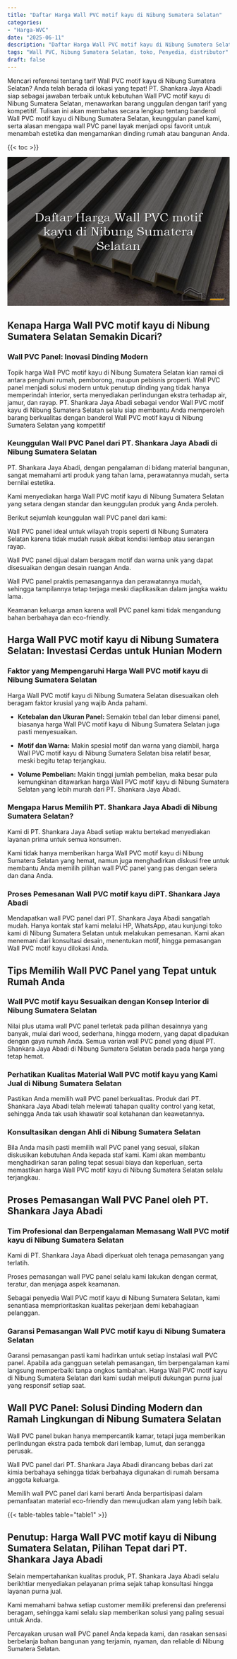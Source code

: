 ```yaml
---
title: "Daftar Harga Wall PVC motif kayu di Nibung Sumatera Selatan"
categories: 
- "Harga-WVC"
date: "2025-06-11"
description: "Daftar Harga Wall PVC motif kayu di Nibung Sumatera Selatan bagi hunian, kantor, dan ritel. Panel unggulan, variasi motif, pilihan warna menarik, beserta servis instalasi oleh tenaga ahli berpengalaman serta kepastian resmi!|Layanan distribusi Wall PVC motif kayu di Nibung Sumatera Selatan bagi keperluan rumah, office, atau gerai, dengan material unggulan dan pemasangan oleh tim ahli dan kepastian resmi.|Alternatif Wall PVC motif kayu di Nibung Sumatera Selatan yang terpercaya bagi hunian, perkantoran, serta gerai, dengan panel berkualitas dan penempatan oleh tenaga ahli berpengalaman serta jaminan resmi.|Penyediaan Wall PVC motif kayu di Nibung Sumatera Selatan bagi tempat tinggal, perkantoran, serta gerai, dengan produk berkualitas dan penempatan dikerjakan oleh tenaga ahli ahli, dilengkapi dengan garansi resmi.}"
tags: "Wall PVC, Nibung Sumatera Selatan, toko, Penyedia, distributor"
draft: false
---
```


Mencari referensi tentang tarif Wall PVC motif kayu di Nibung Sumatera Selatan? Anda telah berada di lokasi yang tepat! PT. Shankara Jaya Abadi siap sebagai jawaban terbaik untuk kebutuhan Wall PVC motif kayu di Nibung Sumatera Selatan, menawarkan barang unggulan dengan tarif yang kompetitif. Tulisan ini akan membahas secara lengkap tentang banderol Wall PVC motif kayu di Nibung Sumatera Selatan, keunggulan panel kami, serta alasan mengapa wall PVC panel layak menjadi opsi favorit untuk menambah estetika dan mengamankan dinding rumah atau bangunan Anda.

{{< toc >}}

![Daftar Harga Wall PVC motif kayu di Nibung Sumatera Selatan](/images/Harga-WVC/Daftar-Harga-Wall-PVC-motif-kayu-di-Nibung-Sumatera-Selatan.png)


## Kenapa Harga Wall PVC motif kayu di Nibung Sumatera Selatan Semakin Dicari?

### Wall PVC Panel: Inovasi Dinding Modern

Topik harga Wall PVC motif kayu di Nibung Sumatera Selatan kian ramai di antara penghuni rumah, pemborong, maupun pebisnis properti. Wall PVC panel menjadi solusi modern untuk penutup dinding yang tidak hanya memperindah interior, serta menyediakan perlindungan ekstra terhadap air, jamur, dan rayap. PT. Shankara Jaya Abadi sebagai vendor Wall PVC motif kayu di Nibung Sumatera Selatan selalu siap membantu Anda memperoleh barang berkualitas dengan banderol Wall PVC motif kayu di Nibung Sumatera Selatan yang kompetitif

### Keunggulan Wall PVC Panel dari PT. Shankara Jaya Abadi di Nibung Sumatera Selatan

PT. Shankara Jaya Abadi, dengan pengalaman di bidang material bangunan, sangat memahami arti produk yang tahan lama, perawatannya mudah, serta bernilai estetika.

Kami menyediakan harga Wall PVC motif kayu di Nibung Sumatera Selatan yang setara dengan standar dan keunggulan produk yang Anda peroleh.

Berikut sejumlah keunggulan wall PVC panel dari kami:

Wall PVC panel ideal untuk wilayah tropis seperti di Nibung Sumatera Selatan karena tidak mudah rusak akibat kondisi lembap atau serangan rayap.

Wall PVC panel dijual dalam beragam motif dan warna unik yang dapat disesuaikan dengan desain ruangan Anda.

Wall PVC panel praktis pemasangannya dan perawatannya mudah, sehingga tampilannya tetap terjaga meski diaplikasikan dalam jangka waktu lama.

Keamanan keluarga aman karena wall PVC panel kami tidak mengandung bahan berbahaya dan eco-friendly.

## Harga Wall PVC motif kayu di Nibung Sumatera Selatan: Investasi Cerdas untuk Hunian Modern

### Faktor yang Mempengaruhi Harga Wall PVC motif kayu di Nibung Sumatera Selatan

Harga Wall PVC motif kayu di Nibung Sumatera Selatan disesuaikan oleh beragam faktor krusial yang wajib Anda pahami.

- **Ketebalan dan Ukuran Panel:** Semakin tebal dan lebar dimensi panel, biasanya harga Wall PVC motif kayu di Nibung Sumatera Selatan juga pasti menyesuaikan.

- **Motif dan Warna:** Makin spesial motif dan warna yang diambil, harga Wall PVC motif kayu di Nibung Sumatera Selatan bisa relatif besar, meski begitu tetap terjangkau.

- **Volume Pembelian:** Makin tinggi jumlah pembelian, maka besar pula kemungkinan ditawarkan harga Wall PVC motif kayu di Nibung Sumatera Selatan yang lebih murah dari PT. Shankara Jaya Abadi.

### Mengapa Harus Memilih PT. Shankara Jaya Abadi di Nibung Sumatera Selatan?

Kami di PT. Shankara Jaya Abadi setiap waktu bertekad menyediakan layanan prima untuk semua konsumen.

Kami tidak hanya memberikan harga Wall PVC motif kayu di Nibung Sumatera Selatan yang hemat, namun juga menghadirkan diskusi free untuk membantu Anda memilih pilihan wall PVC panel yang pas dengan selera dan dana Anda.

### Proses Pemesanan Wall PVC motif kayu diPT. Shankara Jaya Abadi

Mendapatkan wall PVC panel dari PT. Shankara Jaya Abadi sangatlah mudah. Hanya kontak staf kami melalui HP, WhatsApp, atau kunjungi toko kami di Nibung Sumatera Selatan untuk melakukan pemesanan. Kami akan menemani dari konsultasi desain, menentukan motif, hingga pemasangan Wall PVC motif kayu dilokasi Anda.

## Tips Memilih Wall PVC Panel yang Tepat untuk Rumah Anda

### Wall PVC motif kayu Sesuaikan dengan Konsep Interior di Nibung Sumatera Selatan

Nilai plus utama wall PVC panel terletak pada pilihan desainnya yang banyak, mulai dari wood, sederhana, hingga modern, yang dapat dipadukan dengan gaya rumah Anda. Semua varian wall PVC panel yang dijual PT. Shankara Jaya Abadi di Nibung Sumatera Selatan berada pada harga yang tetap hemat.

### Perhatikan Kualitas Material Wall PVC motif kayu yang Kami Jual di Nibung Sumatera Selatan

Pastikan Anda memilih wall PVC panel berkualitas. Produk dari PT. Shankara Jaya Abadi telah melewati tahapan quality control yang ketat, sehingga Anda tak usah khawatir soal ketahanan dan keawetannya.

### Konsultasikan dengan Ahli di Nibung Sumatera Selatan

Bila Anda masih pasti memilih wall PVC panel yang sesuai, silakan diskusikan kebutuhan Anda kepada staf kami. Kami akan membantu menghadirkan saran paling tepat sesuai biaya dan keperluan, serta memastikan harga Wall PVC motif kayu di Nibung Sumatera Selatan selalu terjangkau.

## Proses Pemasangan Wall PVC Panel oleh PT. Shankara Jaya Abadi

### Tim Profesional dan Berpengalaman Memasang Wall PVC motif kayu di Nibung Sumatera Selatan

Kami di PT. Shankara Jaya Abadi diperkuat oleh tenaga pemasangan yang terlatih.

Proses pemasangan wall PVC panel selalu kami lakukan dengan cermat, teratur, dan menjaga aspek keamanan.

Sebagai penyedia Wall PVC motif kayu di Nibung Sumatera Selatan, kami senantiasa memprioritaskan kualitas pekerjaan demi kebahagiaan pelanggan.

### Garansi Pemasangan Wall PVC motif kayu di Nibung Sumatera Selatan

Garansi pemasangan pasti kami hadirkan untuk setiap instalasi wall PVC panel. Apabila ada gangguan setelah pemasangan, tim berpengalaman kami langsung memperbaiki tanpa ongkos tambahan. Harga Wall PVC motif kayu di Nibung Sumatera Selatan dari kami sudah meliputi dukungan purna jual yang responsif setiap saat.

## Wall PVC Panel: Solusi Dinding Modern dan Ramah Lingkungan di Nibung Sumatera Selatan

Wall PVC panel bukan hanya mempercantik kamar, tetapi juga memberikan perlindungan ekstra pada tembok dari lembap, lumut, dan serangga perusak.

Wall PVC panel dari PT. Shankara Jaya Abadi dirancang bebas dari zat kimia berbahaya sehingga tidak berbahaya digunakan di rumah bersama anggota keluarga.

Memilih wall PVC panel dari kami berarti Anda berpartisipasi dalam pemanfaatan material eco-friendly dan mewujudkan alam yang lebih baik.

{{< table-tables table="table1" >}}

## Penutup: Harga Wall PVC motif kayu di Nibung Sumatera Selatan, Pilihan Tepat dari PT. Shankara Jaya Abadi

Selain mempertahankan kualitas produk, PT. Shankara Jaya Abadi selalu berikhtiar menyediakan pelayanan prima sejak tahap konsultasi hingga layanan purna jual.

Kami memahami bahwa setiap customer memiliki preferensi dan preferensi beragam, sehingga kami selalu siap memberikan solusi yang paling sesuai untuk Anda.

Percayakan urusan wall PVC panel Anda kepada kami, dan rasakan sensasi berbelanja bahan bangunan yang terjamin, nyaman, dan reliable di Nibung Sumatera Selatan.